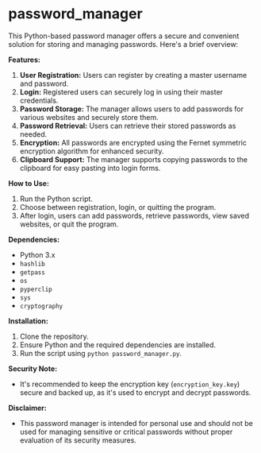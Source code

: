 # password_manager

This Python-based password manager offers a secure and convenient solution for storing and managing passwords. Here's a brief overview:

**Features:**
1. **User Registration:** Users can register by creating a master username and password.
2. **Login:** Registered users can securely log in using their master credentials.
3. **Password Storage:** The manager allows users to add passwords for various websites and securely store them.
4. **Password Retrieval:** Users can retrieve their stored passwords as needed.
5. **Encryption:** All passwords are encrypted using the Fernet symmetric encryption algorithm for enhanced security.
6. **Clipboard Support:** The manager supports copying passwords to the clipboard for easy pasting into login forms.

**How to Use:**
1. Run the Python script.
2. Choose between registration, login, or quitting the program.
3. After login, users can add passwords, retrieve passwords, view saved websites, or quit the program.

**Dependencies:**
- Python 3.x
- `hashlib`
- `getpass`
- `os`
- `pyperclip`
- `sys`
- `cryptography`

**Installation:**
1. Clone the repository.
2. Ensure Python and the required dependencies are installed.
3. Run the script using `python password_manager.py`.

**Security Note:**
- It's recommended to keep the encryption key (`encryption_key.key`) secure and backed up, as it's used to encrypt and decrypt passwords.

**Disclaimer:**
- This password manager is intended for personal use and should not be used for managing sensitive or critical passwords without proper evaluation of its security measures.
